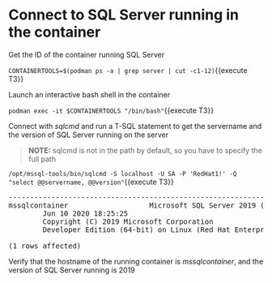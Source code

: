 # Connect to SQL Server running in the container

Get the ID of the container running SQL Server

`CONTAINERTOOLS=$(podman ps -a | grep server | cut -c1-12)`{{execute T3}}

Launch an interactive bash shell in the container

`podman exec -it $CONTAINERTOOLS "/bin/bash"`{{execute T3}}

Connect with *sqlcmd* and run a T-SQL statement to get the servername and the version of SQL Server running on the server

> **NOTE:** sqlcmd is not in the path by default, so you have to specify the full path

`/opt/mssql-tools/bin/sqlcmd -S localhost -U SA -P 'RedHat1!' -Q "select @@servername, @@version"`{{execute T3}}
 
<pre class="file">
-------------------------------------------------------------------------------------------------------------------------------- ------------------------------------------------------------------------------------------------------------------------------------------------------------------------------------------------------------------------------------------------------------------------------------------------------------
mssqlcontainer                   Microsoft SQL Server 2019 (RTM-CU5) (KB4552255) - 15.0.4043.16 (X64)
        Jun 10 2020 18:25:25
        Copyright (C) 2019 Microsoft Corporation
        Developer Edition (64-bit) on Linux (Red Hat Enterprise Linux 8.2 (Ootpa)) <X64>

(1 rows affected)
</pre>

Verify that the hostname of the running container is *mssqlcontainer*, and the version of SQL Server running is 2019
